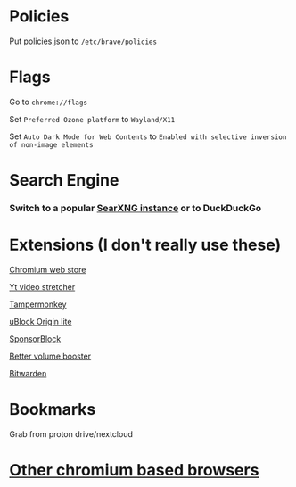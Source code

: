 # Policies

Put [policies.json](https://github.com/Twig6943/dotfiles/blob/main/chromium/brave/policies.json) to `/etc/brave/policies`

# Flags
Go to `chrome://flags`

Set `Preferred Ozone platform` to `Wayland/X11`

Set `Auto Dark Mode for Web Contents` to `Enabled with selective inversion of non-image elements`

# Search Engine

### Switch to a popular [SearXNG instance](https://searx.space/) or to DuckDuckGo

# Extensions (I don't really use these)

[Chromium web store](https://github.com/NeverDecaf/chromium-web-store)

[Yt video stretcher](https://github.com/Dinoosauro/youtube-fullscreen-fit?tab=readme-ov-file)

[Tampermonkey](https://chromewebstore.google.com/detail/tampermonkey/dhdgffkkebhmkfjojejmpbldmpobfkfo)

[uBlock Origin lite](https://chromewebstore.google.com/detail/ublock-origin-lite/ddkjiahejlhfcafbddmgiahcphecmpfh)

[SponsorBlock](https://chromewebstore.google.com/detail/sponsorblock-for-youtube/mnjggcdmjocbbbhaepdhchncahnbgone)

[Better volume booster](https://chromewebstore.google.com/detail/browser-boost-extra-tools/akknpgblpchaoebdoiojonnahhnfgnem)

[Bitwarden](https://chromewebstore.google.com/detail/bitwarden-password-manage/nngceckbapebfimnlniiiahkandclblb)

# Bookmarks

Grab from proton drive/nextcloud

# [Other chromium based browsers](https://github.com/Twig6943/dotfiles/tree/main/chromium)
